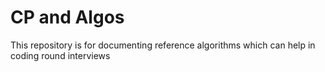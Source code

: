 # CP and Algos
This repository is for documenting reference algorithms which can help in coding round interviews
